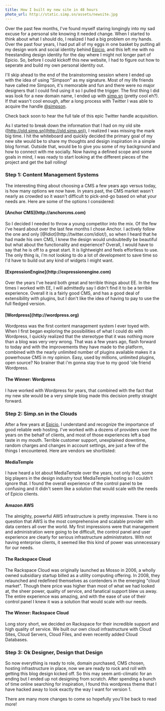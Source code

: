 ```yaml
---
title: How I built my new site in 48 hours
photo_url: http://static.simp.sn/assets/newsite.jpg
---
```


Over the past few months, I've found myself staring longingly into my sad excuse for a personal site knowing it needed change. When I started to think about what I should do, I realized I had a big problem on my hands. Over the past four years, I had put all of my eggs in one basket by putting all my design work and social identity behind [Epicio](http://epicio.com), and this left me with no freestanding design identity for the day where I might not longer part of Epicio. So, before I could kickoff this new website, I had to figure out how to seperate and build my own personal identity out.

I'll skip ahead to the end of the brainstorming session where I ended up with the idea of using "Simpson" as my signature. Most of my life friends have called me Simpson, it's memorable and fun and there were no major designers that I could find using it so I pulled the trigger. The first thing I did was look for a new domain name, I ended up with [simp.sn](http://simp.sn) (pretty cool eh?). If that wasn't cool enough, after a long process with Twitter I was able to acquire the handle [@simpson](http://twitter.com/simpson).

Check back soon to hear the full tale of this epic Twitter handle acquisition.

As I started to break down the information that I had on my old site ([http://old.simp.sn](http://old.simp.sn)), I realized I was missing the mark big time. I hit the whiteboard and quickly decided the primary goal of my new site would be to share my thoughts and design inspiration in a simple blog format. Outside that, would be to give you some of my background and how to connect with me socially. Now having a defined scope and some goals in mind, I was ready to start looking at the different pieces of the project and get the ball rolling!

### Step 1: Content Management Systems

The interesting thing about choosing a CMS a few years ago versus today, is how many options we now have. In years past, the CMS market wasn't nearly as crowded so it wasn't difficult to pick-and-go based on what your needs are. Here are some of the options I considered:

<h4>[Anchor CMS](http://anchorcms.com)</h4>
So I decided I needed to throw a young competitor into the mix. Of the few i've heard about over the last few months I chose Anchor. I actively follow the one and only [@Idiot](http://twitter.com/idiot/), so when I heard that he had made his own CMS, I knew the design would undoubtedly be beautiful but what about the functionality and experience? Overall, I would have to say that he is off to a great start. It is lightweight and feels effortless to use. The only thing is, i'm not looking to do a lot of development to save time so I'd have to build out any kind of widgets I might want.

<h4>[ExpressionEngine](http://expressionengine.com)</h4>
Over the years I've heard both great and terrible things about EE. In the few times I worked with EE, I will admittedly say I didn't find it to be a terrible experience. Overall it is a fairly good CMS, and has a good deal of extensibility with plugins, but I don't like the idea of having to pay to use the full fledged version.

<h4>[Wordpress](http://wordpress.org)</h4>
Wordpress was the first content management system I ever toyed with. When I first began exploring the possibilities of what I could do with Wordpress, I quickly realized that the stereotype that it was nothing more than a blog was very very wrong. That was a few years ago, flash forward to today and with the improvements they have made to the platform, combined with the nearly unlimited number of plugins available makes it a powerhouse CMS in my opinion. Easy, used by millions, unlimited plugins, open source? No brainer that i'm gonna stay true to my good 'ole friend Wordpress.

<h4>The Winner: Wordpress</h4>
I have worked with Wordpress for years, that combined with the fact that my new site would be a very simple blog made this decision pretty straight forward.

### Step 2: Simp.sn in the Clouds

After a few years at [Epicio](http://epicio.com), I understand and recognize the importance of good reliable web hosting. I've worked with a dozens of providers over the years on the behalf of clients, and most of those experiences left a bad taste in my mouth. Terrible customer support, unexplained downtime, random charges and changes in account settings, are just a few of the things I encountered. Here are vendors we shortlisted:

<h4>MediaTemple</h4>
I have heard a lot about MediaTemple over the years, not only that, some big players in the design industry tout MediaTemple hosting so I couldn't ignore that. I found the overall experience of the control panel to be confusing and it didn't seem like a solution that would scale with the needs of Epicio clients.

<h4>Amazon AWS</h4>
The almighty, powerful AWS infrastructure is pretty impressive. There is no question that AWS is the most comprehensive and scalable provider with data centers all over the world. My first impressions were that management and administration were going to be difficult, the control panel and user experience are clearly for serious infrastructure administrators. With not having enterprise clients, it seemed like this kind of power was unnecessary for our needs.

<h4>The Rackspace Cloud</h4>
The Rackspace Cloud was originally launched as Mosso in 2006, a wholly owned subsidiary startup billed as a utility computing offering. In 2008, they relaunched and redefined themselves as contenders in the emerging "cloud market". Though there price was higher than most of what we had looked at, the sheer power, quality of service, and fanatical support blew us away. The entire experience was amazing, and with the ease of use of their control panel I knew it was a solution that would scale with our needs.

<h4>The Winner: Rackspace Cloud</h4>
Long story short, we decided on Rackspace for their incredible support and high quality of service. We built our own cloud infrastructure with Cloud Sites, Cloud Servers, Cloud Files, and even recently added Cloud Databases.

### Step 3: Ok Designer, Design that Design

So now everything is ready to role, domain purchased, CMS chosen, hosting infrastructure in place, now we are ready to rock and roll with getting this blog design kicked off. So this may seem anti-climatic for an ending but I ended up not designing from scratch. After spending a bunch of time online searching for inspiration, I found this wordpress theme that I have hacked away to look exactly the way I want for version 1.

There are many more changes to come so hopefully you'll be back to read more!

